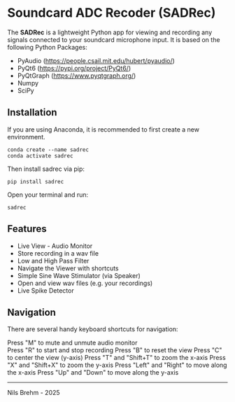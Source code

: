 # Soundcard ADC Recoder (SADRec)

The  **SADRec** is a lightweight Python app for viewing and recording any signals connected to your soundcard microphone input. 
It is based on the following Python Packages:

 - PyAudio (https://people.csail.mit.edu/hubert/pyaudio/)
 - PyQt6 (https://pypi.org/project/PyQt6/)
 - PyQtGraph (https://www.pyqtgraph.org/)
 - Numpy
 - SciPy


## Installation

If you are using Anaconda, it is recommended to first create a new environment.

    conda create --name sadrec
    conda activate sadrec

Then install sadrec via pip:

    pip install sadrec

Open your terminal and run:

    sadrec

## Features
- Live View - Audio Monitor  
- Store recording in a wav file  
- Low and High Pass Filter  
- Navigate the Viewer with shortcuts  
- Simple Sine Wave Stimulator (via Speaker)  
- Open and view wav files (e.g. your recordings)
- Live Spike Detector

## Navigation
There are several handy keyboard shortcuts for navigation:

Press "M" to mute and unmute audio monitor  
Press "R" to start and stop recording
Press "B" to reset the view
Press "C" to center the view (y-axis)
Press "T" and "Shift+T" to zoom the x-axis
Press "X" and "Shift+X" to zoom the y-axis
Press "Left" and "Right" to move along the x-axis
Press "Up" and "Down" to move along the y-axis


----------
Nils Brehm - 2025